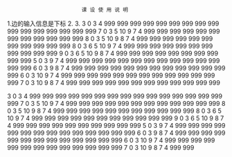                             课 设 使 用 说 明 
1.边的输入信息是下标
2.
3.
3 0 3 4 999 999 999 999 999 999 999 999 999 999 999 999 999 999 999 999 
7 0 3 5 10 9 7 4 999 999 999 999 999 999 999 999 999 999 999 999 
8 0 3 5 10 9 8 7 4 999 999 999 999 999 999 999 999 999 999 999 
8 0 3 6 5 10 9 7 4 999 999 999 999 999 999 999 999 999 999 999 
9 0 3 6 5 10 9 8 7 4 999 999 999 999 999 999 999 999 999 999 
5 0 3 9 7 4 999 999 999 999 999 999 999 999 999 999 999 999 999 999 
6 0 3 9 8 7 4 999 999 999 999 999 999 999 999 999 999 999 999 999 
6 0 3 10 9 7 4 999 999 999 999 999 999 999 999 999 999 999 999 999 
7 0 3 10 9 8 7 4 999 999 999 999 999 999 999 999 999 999 999 999 



3 0 3 4 999 999 999 999 999 999 999 999 999 999 999 999 999 999 999 999 
7 0 3 5 10 9 7 4 999 999 999 999 999 999 999 999 999 999 999 999 
8 0 3 5 10 9 8 7 4 999 999 999 999 999 999 999 999 999 999 999 
8 0 3 6 5 10 9 7 4 999 999 999 999 999 999 999 999 999 999 999 
9 0 3 6 5 10 9 8 7 4 999 999 999 999 999 999 999 999 999 999 
5 0 3 9 7 4 999 999 999 999 999 999 999 999 999 999 999 999 999 999 
6 0 3 9 8 7 4 999 999 999 999 999 999 999 999 999 999 999 999 999 
6 0 3 10 9 7 4 999 999 999 999 999 999 999 999 999 999 999 999 999 
7 0 3 10 9 8 7 4 999 999